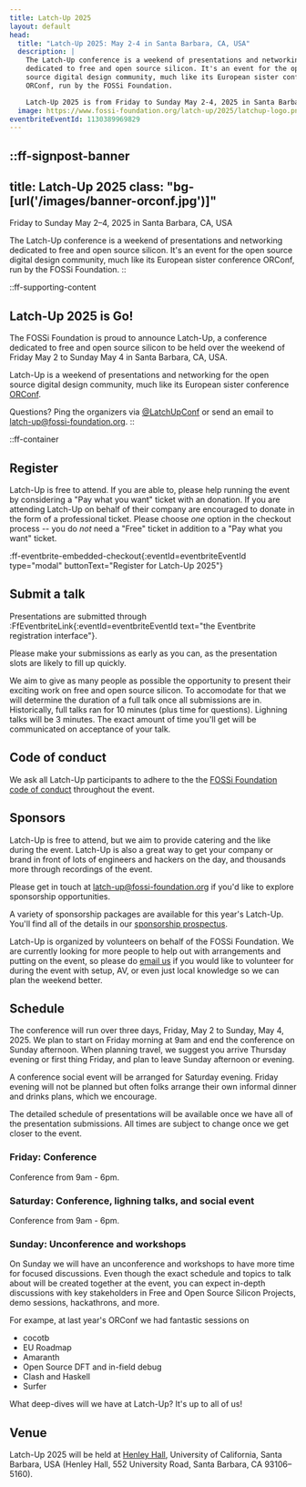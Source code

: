```yaml
---
title: Latch-Up 2025
layout: default
head:
  title: "Latch-Up 2025: May 2-4 in Santa Barbara, CA, USA"
  description: |
    The Latch-Up conference is a weekend of presentations and networking
    dedicated to free and open source silicon. It's an event for the open
    source digital design community, much like its European sister conference
    ORConf, run by the FOSSi Foundation.

    Latch-Up 2025 is from Friday to Sunday May 2-4, 2025 in Santa Barbara, CA.
  image: https://www.fossi-foundation.org/latch-up/2025/latchup-logo.png
eventbriteEventId: 1130389969829
---
```


::ff-signpost-banner
---
title: Latch-Up 2025
class: "bg-[url('/images/banner-orconf.jpg')]"
---

Friday to Sunday May 2&ndash;4, 2025 in Santa Barbara, CA, USA

The Latch-Up conference is a weekend of presentations and networking dedicated to free and open source silicon. It's an event for the open source digital design community, much like its European sister conference ORConf, run by the FOSSi Foundation.
::


::ff-supporting-content
## Latch-Up 2025 is Go!

The FOSSi Foundation is proud to announce Latch-Up, a conference dedicated to free and open source silicon to be held over the weekend of Friday May 2 to Sunday May 4 in Santa Barbara, CA, USA.

Latch-Up is a weekend of presentations and networking for the open source digital design community, much like its European sister conference [ORConf](https://orconf.org).

Questions? Ping the organizers via [@LatchUpConf](https://twitter.com/LatchUpConf) or send an email to [latch-up@fossi-foundation.org](mailto:latch-up@fossi-foundation.org?subject=Question).
::


::ff-container

## Register

Latch-Up is free to attend.
If you are able to, please help running the event by considering a "Pay what you want" ticket with an donation.
If you are attending Latch-Up on behalf of their company are encouraged to donate in the form of a professional ticket.
Please choose *one* option in the checkout process -- you do *not* need a "Free" ticket in addition to a "Pay what you want" ticket.

:ff-eventbrite-embedded-checkout{:eventId=eventbriteEventId type="modal" buttonText="Register for Latch-Up 2025"}

## Submit a talk

Presentations are submitted through :FfEventbriteLink{:eventId=eventbriteEventId text="the Eventbrite registration interface"}.

Please make your submissions as early as you can, as the presentation slots are likely to fill up quickly.

We aim to give as many people as possible the opportunity to present their exciting work on free and open source silicon.
To accomodate for that we will determine the duration of a full talk once all submissions are in.
Historically, full talks ran for 10 minutes (plus time for questions).
Lighning talks will be 3 minutes.
The exact amount of time you'll get will be communicated on acceptance of your talk.

## Code of conduct

We ask all Latch-Up participants to adhere to the the [FOSSi Foundation code of conduct](/code-of-conduct) throughout the event.

## Sponsors

Latch-Up is free to attend, but we aim to provide catering and the like during the event. Latch-Up is also a great way to get your company or brand in front of lots of engineers and hackers on the day, and thousands more through recordings of the event.

Please get in touch at [latch-up@fossi-foundation.org](mailto:latch-up@fossi-foundation.org?subject=Sponsorship) if you'd like to explore sponsorship opportunities.

A variety of sponsorship packages are available for this year's Latch-Up.
You'll find all of the details in our [sponsorship prospectus](latch-up_2025_sponsorship_prospectus.pdf).

Latch-Up is organized by volunteers on behalf of the FOSSi Foundation. We are currently looking for more people to help out with arrangements and putting on the event, so please do [email us](mailto:latch-up@fossi-foundation.org?subject=Volunteering) if you would like to volunteer for during the event with setup, AV, or even just local knowledge so we can plan the weekend better.

## Schedule

The conference will run over three days, Friday, May 2 to Sunday, May 4, 2025.
We plan to start on Friday morning at 9am and end the conference on Sunday afternoon.
When planning travel, we suggest you arrive Thursday evening or first thing Friday, and plan to leave Sunday afternoon or evening.

A conference social event will be arranged for Saturday evening.
Friday evening will not be planned but often folks arrange their own informal dinner and drinks plans, which we encourage.

The detailed schedule of presentations will be available once we have all of the presentation submissions.
All times are subject to change once we get closer to the event.

### Friday: Conference

Conference from 9am - 6pm.

### Saturday: Conference, lighning talks, and social event

Conference from 9am - 6pm.

### Sunday: Unconference and workshops

On Sunday we will have an unconference and workshops to have more time for focused discussions.
Even though the exact schedule and topics to talk about will be created together at the event, you can expect in-depth discussions with key stakeholders in Free and Open Source Silicon Projects, demo sessions, hackathrons, and more.

For exampe, at last year's ORConf we had fantastic sessions on
* cocotb
* EU Roadmap
* Amaranth
* Open Source DFT and in-field debug
* Clash and Haskell
* Surfer

What deep-dives will we have at Latch-Up?
It's up to all of us!

## Venue

Latch-Up 2025 will be held at [Henley Hall](https://iee.ucsb.edu/henley-hall), University of California, Santa Barbara, USA (Henley Hall, 552 University Road, Santa Barbara, CA 93106–5160).
